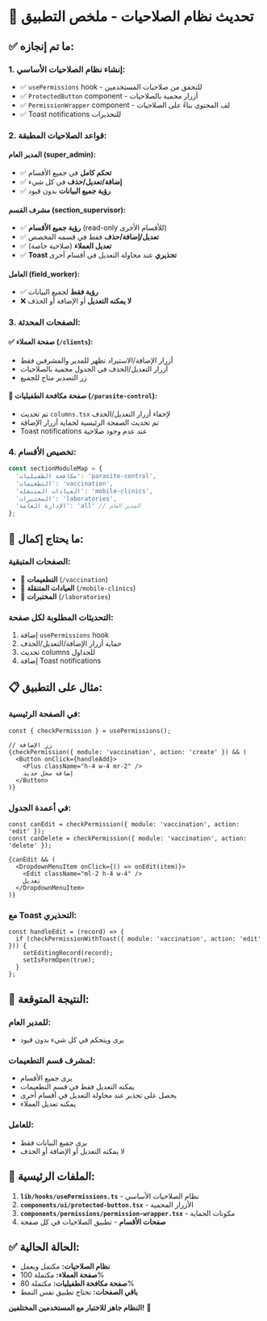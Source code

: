 # 🔐 تحديث نظام الصلاحيات - ملخص التطبيق

## ✅ **ما تم إنجازه:**

### 1. **إنشاء نظام الصلاحيات الأساسي:**
- ✅ `usePermissions` hook - للتحقق من صلاحيات المستخدمين
- ✅ `ProtectedButton` component - أزرار محمية بالصلاحيات  
- ✅ `PermissionWrapper` component - لف المحتوى بناءً على الصلاحيات
- ✅ Toast notifications للتحذيرات

### 2. **قواعد الصلاحيات المطبقة:**

#### **المدير العام (super_admin):**
- ✅ **تحكم كامل** في جميع الأقسام
- ✅ **إضافة/تعديل/حذف** في كل شيء
- ✅ **رؤية جميع البيانات** بدون قيود

#### **مشرف القسم (section_supervisor):**
- ✅ **رؤية جميع الأقسام** (read-only للأقسام الأخرى)
- ✅ **تعديل/إضافة/حذف** فقط في قسمه المخصص
- ✅ **تعديل العملاء** (صلاحية خاصة)
- ✅ **Toast تحذيري** عند محاولة التعديل في أقسام أخرى

#### **العامل (field_worker):**
- ✅ **رؤية فقط** لجميع البيانات
- ❌ **لا يمكنه التعديل** أو الإضافة أو الحذف

### 3. **الصفحات المحدثة:**

#### ✅ **صفحة العملاء (`/clients`):**
- أزرار الإضافة/الاستيراد تظهر للمدير والمشرفين فقط
- أزرار التعديل/الحذف في الجدول محمية بالصلاحيات
- زر التصدير متاح للجميع

#### 🔄 **صفحة مكافحة الطفيليات (`/parasite-control`):**
- تم تحديث `columns.tsx` لإخفاء أزرار التعديل/الحذف
- تم تحديث الصفحة الرئيسية لحماية أزرار الإضافة
- Toast notifications عند عدم وجود صلاحية

### 4. **تخصيص الأقسام:**
```typescript
const sectionModuleMap = {
  'مكافحة الطفيليات': 'parasite-control',
  'التطعيمات': 'vaccination', 
  'العيادات المتنقلة': 'mobile-clinics',
  'المختبرات': 'laboratories',
  'الإدارة العامة': 'all' // المدير العام
};
```

## 🔄 **ما يحتاج إكمال:**

### **الصفحات المتبقية:**
- 🔄 **التطعيمات** (`/vaccination`)
- 🔄 **العيادات المتنقلة** (`/mobile-clinics`) 
- 🔄 **المختبرات** (`/laboratories`)

### **التحديثات المطلوبة لكل صفحة:**
1. إضافة `usePermissions` hook
2. حماية أزرار الإضافة/التعديل/الحذف
3. تحديث columns للجداول
4. إضافة Toast notifications

## 📋 **مثال على التطبيق:**

### **في الصفحة الرئيسية:**
```tsx
const { checkPermission } = usePermissions();

// زر الإضافة
{checkPermission({ module: 'vaccination', action: 'create' }) && (
  <Button onClick={handleAdd}>
    <Plus className="h-4 w-4 mr-2" />
    إضافة سجل جديد
  </Button>
)}
```

### **في أعمدة الجدول:**
```tsx
const canEdit = checkPermission({ module: 'vaccination', action: 'edit' });
const canDelete = checkPermission({ module: 'vaccination', action: 'delete' });

{canEdit && (
  <DropdownMenuItem onClick={() => onEdit(item)}>
    <Edit className="ml-2 h-4 w-4" />
    تعديل
  </DropdownMenuItem>
)}
```

### **مع Toast التحذيري:**
```tsx
const handleEdit = (record) => {
  if (checkPermissionWithToast({ module: 'vaccination', action: 'edit' })) {
    setEditingRecord(record);
    setIsFormOpen(true);
  }
};
```

## 🎯 **النتيجة المتوقعة:**

### **للمدير العام:**
- يرى ويتحكم في كل شيء بدون قيود

### **لمشرف قسم التطعيمات:**
- يرى جميع الأقسام
- يمكنه التعديل فقط في قسم التطعيمات
- يحصل على تحذير عند محاولة التعديل في أقسام أخرى
- يمكنه تعديل العملاء

### **للعامل:**
- يرى جميع البيانات فقط
- لا يمكنه التعديل أو الإضافة أو الحذف

## 🔧 **الملفات الرئيسية:**

1. **`lib/hooks/usePermissions.ts`** - نظام الصلاحيات الأساسي
2. **`components/ui/protected-button.tsx`** - الأزرار المحمية
3. **`components/permissions/permission-wrapper.tsx`** - مكونات الحماية
4. **صفحات الأقسام** - تطبيق الصلاحيات في كل صفحة

## ✅ **الحالة الحالية:**
- **نظام الصلاحيات:** مكتمل ويعمل
- **صفحة العملاء:** مكتملة 100%
- **صفحة مكافحة الطفيليات:** مكتملة 80%
- **باقي الصفحات:** تحتاج تطبيق نفس النمط

**النظام جاهز للاختبار مع المستخدمين المختلفين!** 🎉
